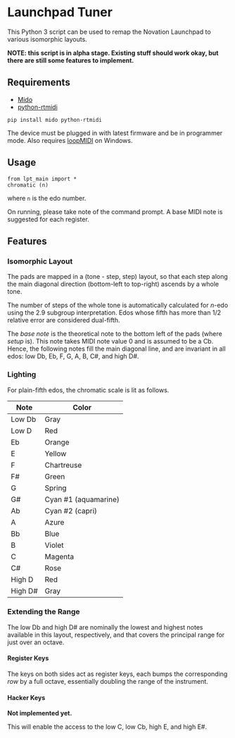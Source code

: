 # Launchpad Tuner

This Python 3 script can be used to remap the Novation Launchpad to various isomorphic layouts. 

**NOTE: this script is in alpha stage. Existing stuff should work okay, but there are still some features to implement.**

## Requirements

- [Mido](https://mido.readthedocs.io/)
- [python-rtmidi](https://spotlightkid.github.io/python-rtmidi/)

```
pip install mido python-rtmidi
```

The device must be plugged in with latest firmware and be in programmer mode. Also requires [loopMIDI](https://www.tobias-erichsen.de/software/loopmidi.html) on Windows. 

## Usage

```
from lpt_main import *
chromatic (n)
```
where `n` is the edo number. 

On running, please take note of the command prompt. A base MIDI note is suggested for each register. 

## Features
### Isomorphic Layout

The pads are mapped in a (tone - step, step) layout, so that each step along the main diagonal direction (bottom-left to top-right) ascends by a whole tone. 

The number of steps of the whole tone is automatically calculated for *n*-edo using the 2.9 subgroup interpretation. Edos whose fifth has more than 1/2 relative error are considered dual-fifth. 

The *base note* is the theoretical note to the bottom left of the pads (where *setup* is). This note takes MIDI note value 0 and is assumed to be a Cb. Hence, the following notes fill the main diagonal line, and are invariant in all edos: low Db, Eb, F, G, A, B, C#, and high D#. 

### Lighting

For plain-fifth edos, the chromatic scale is lit as follows. 

| Note    | Color                |
| ------- | -------------------- |
| Low Db  | Gray                 |
| Low D   | Red                  |
| Eb      | Orange               |
| E       | Yellow               |
| F       | Chartreuse           |
| F#      | Green                |
| G       | Spring               |
| G#      | Cyan #1 (aquamarine) |
| Ab      | Cyan #2 (capri)      |
| A       | Azure                |
| Bb      | Blue                 |
| B       | Violet               |
| C       | Magenta              |
| C#      | Rose                 |
| High D  | Red                  |
| High D# | Gray                 |

### Extending the Range

The low Db and high D# are nominally the lowest and highest notes available in this layout, respectively, and that covers the principal range for just over an octave. 

#### Register Keys

The keys on both sides act as register keys, each bumps the corresponding *row* by a full octave, essentially doubling the range of the instrument. 

#### Hacker Keys

**Not implemented yet.**

This will enable the access to the low C, low Cb, high E, and high E#. 
